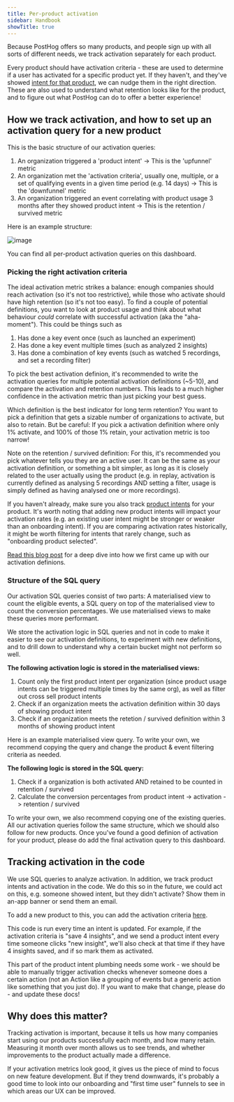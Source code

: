```yaml
---
title: Per-product activation
sidebar: Handbook
showTitle: true
---
```


Because PostHog offers so many products, and people sign up with all sorts of different needs, we track activation separately for each product. 

Every product should have activation criteria - these are used to determine if a user has activated for a specific product yet. If they haven't, and they've showed [intent for that product](/handbook/growth/growth-engineering/product-intents), we can nudge them in the right direction. These are also used to understand what retention looks like for the product, and to figure out what PostHog can do to offer a better experience!

## How we track activation, and how to set up an activation query for a new product

This is the basic structure of our activation queries:

1. An organization triggered a 'product intent' -> This is the 'upfunnel' metric
2. An organization met the 'activation criteria', usually one, multiple, or a set of qualifying events in a given time period (e.g. 14 days) -> This is the 'downfunnel' metric
3. An organization triggered an event correlating with product usage 3 months after they showed product intent -> This is the retention / survived metric

Here is an example structure:

![image](https://res.cloudinary.com/dmukukwp6/image/upload/product_analytics_activation_ff38af6d30.png)

You can find all per-product activation queries on <PrivateLink url="https://us.posthog.com/project/2/dashboard/130345">
this dashboard</PrivateLink>.

### Picking the right activation criteria

The ideal activation metric strikes a balance: enough companies should reach activation (so it's not too restrictive), while those who activate should have high retention (so it's not too easy). To find a couple of potential definitions, you want to look at product usage and think about what behaviour *could* correlate with successful activation (aka the "aha-moment"). This could be things such as

1. Has done a key event once (such as launched an experiment)
2. Has done a key event multiple times (such as analyzed 2 insights)
3. Has done a combination of key events (such as watched 5 recordings, and set a recording filter)

To pick the best activation definion, it's recommended to write the activation queries for multiple potential activation definitions (~5-10), and compare the activation and retention numbers. This leads to a much higher confidence in the activation metric than just picking your best guess.

Which definition is the best indicator for long term retention? You want to pick a definition that gets a sizable number of organizations to activate, but also to retain. But be careful: If you pick a activation definition where only 1% activate, and 100% of those 1% retain, your activation metric is too narrow!

Note on the retention / survived definition: For this, it's recommended you pick whatever tells you they are an active user. It can be the same as your activation definition, or something a bit simpler, as long as it is closely related to the user actually using the product (e.g. in replay, activation is currently defined as analysing 5 recordings AND setting a filter, usage is simply defined as having analysed one or more recordings).

If you haven't already, make sure you also track [product intents](/handbook/growth/growth-engineering/product-intents) for your product. It's worth noting that adding new product intents will impact your activation rates (e.g. an existing user intent might be stronger or weaker than an onboarding intent). If you are comparing activation rates historically, it might be worth filtering for intents that rarely change, such as "onboarding product selected".

[Read this blog post](/product-engineers/activation-metrics) for a deep dive into how we first came up with our activation definions.

### Structure of the SQL query

Our activation SQL queries consist of two parts: A materialised view to count the eligible events, a SQL query on top of the materialised view to count the conversion percentages. We use materialised views to make these queries more performant.

We store the activation logic in SQL queries and not in code to make it easier to see our activation definitions, to experiment with new definitions, and to drill down to understand why a certain bucket might not perform so well.

**The following activation logic is stored in the materialised views:**

1. Count only the first product intent per organization (since product usage intents can be triggered multiple times by the same org), as well as filter out cross sell product intents
2. Check if an organization meets the activation definition within 30 days of showing product intent
3. Check if an organization meets the retetion / survived definition within 3 months of showing product intent

Here is an example <PrivateLink url="https://us.posthog.com/project/2/sql?open_view=01966c82-9958-0000-7959-1728ad7dd6d4">
materialised view query</PrivateLink>. To write your own, we recommend copying the query and change the product & event filtering criteria as needed.

**The following logic is stored in the SQL query:**

1. Check if a organization is both activated AND retained to be counted in retention / survived
2. Calculate the conversion percentages from product intent -> activation -> retention / survived

To write your own, we also recommend copying one of the <PrivateLink url="https://us.posthog.com/project/2/insights/ccIWa4br">existing queries</PrivateLink>. All our activation queries follow the same structure, which we should also follow for new products. Once you've found a good definion of activation for your product, please do add the final activation query to <PrivateLink url="https://us.posthog.com/project/2/dashboard/130345">this dashboard</PrivateLink>.

## Tracking activation in the code

We use SQL queries to analyze activation. In addition, we track product intents and activation in the code. We do this so in the future, we could act on this, e.g. someone showed intent, but they didn't activate? Show them in an-app banner or send them an email.

To add a new product to this, you can add the activation criteria [here](https://github.com/PostHog/posthog/blob/master/posthog/models/product_intent/product_intent.py#L77-L82).

This code is run every time an intent is updated. For example, if the activation criteria is "save 4 insights", and we send a product intent every time someone clicks "new insight", we'll also check at that time if they have 4 insights saved, and if so mark them as activated.

This part of the product intent plumbing needs some work - we should be able to manually trigger activation checks whenever someone does a certain action (not an Action like a grouping of events but a generic action like something that you just do). If you want to make that change, please do - and update these docs!

## Why does this matter?

Tracking activation is important, because it tells us how many companies start using our products successfully each month, and how many retain. Measuring it month over month allows us to see trends, and whether improvements to the product actually made a difference.

If your activation metrics look good, it gives us the piece of mind to focus on new feature development. But if they trend downwards, it's probably a good time to look into our onboarding and "first time user" funnels to see in which areas our UX can be improved.
